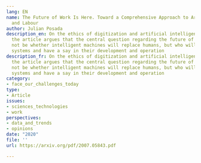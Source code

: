 ```yaml
---
lang: EN
name: The Future of Work Is Here. Toward a Comprehensive Approach to Artificial Intelligence
  and Labour
author: Julian Posada
description_en: On the ethics of digitization and artificial intelligence at work.
  the article argues that the central question regarding the future of work should
  not be whether intelligent machines will replace humans, but who will own these
  systems and have a say in their development and operation
description_fr: On the ethics of digitization and artificial intelligence at work.
  the article argues that the central question regarding the future of work should
  not be whether intelligent machines will replace humans, but who will own these
  systems and have a say in their development and operation
category:
- face_our_challenges_today
type:
- Article
issues:
- sciences_technologies
- work
perspectives:
- data_and_trends
- opinions
date: "2020"
file: ''
url: https://arxiv.org/pdf/2007.05843.pdf

---
```

